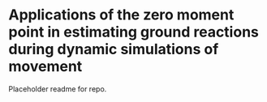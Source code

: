 # Applications of the zero moment point in estimating ground reactions during dynamic simulations of movement

Placeholder readme for repo.





